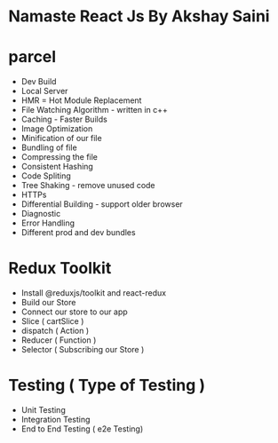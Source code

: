 # Namaste React Js By Akshay Saini

# parcel
- Dev Build
- Local Server
- HMR = Hot Module Replacement
- File Watching Algorithm - written in c++
- Caching - Faster Builds
- Image Optimization
- Minification of our file
- Bundling of file
- Compressing the file
- Consistent Hashing
- Code Spliting
- Tree Shaking - remove unused code
- HTTPs
- Differential Building - support older browser
- Diagnostic
- Error Handling
- Different prod and dev bundles

# Redux Toolkit
- Install @reduxjs/toolkit and react-redux
- Build our Store
- Connect our store to our app
- Slice ( cartSlice )
- dispatch ( Action )
- Reducer ( Function )
- Selector ( Subscribing our Store )

# Testing ( Type of Testing )
- Unit Testing
- Integration Testing 
- End to End Testing ( e2e Testing) 
